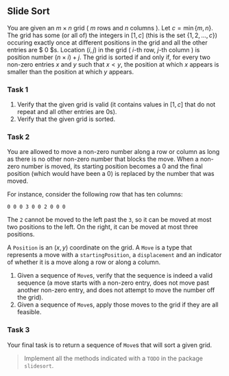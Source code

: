 ## Slide Sort

You are given an $m \times n$ grid ( $m$ rows and $n$ columns ). Let $c = \min \{m,n\}$. The grid has some (or all of) the integers in $[1, c]$ (this is the set $\{1, 2, \dots, c\}$) occuring exactly once at different positions in the grid and all the other entries are $ 0 $s. Location $(i, j)$ in the grid ( $i$-th row, $j$-th column ) is position number $(n \times i) + j$. The grid is sorted if and only if, for every two non-zero entries $x$ and $y$ such that $x < y$, the position at which $x$ appears is smaller than the position at which $y$ appears.

### Task 1

1. Verify that the given grid is valid (it contains values in $[1,c]$ that do not repeat and all other entries are $0$s).
2. Verify that the given grid is sorted.

### Task 2

You are allowed to move a non-zero number along a row or column as long as there is no other non-zero number that blocks the move. When a non-zero number is moved, its starting position becomes a $0$ and the final position (which would have been a $0$) is replaced by the number that was moved.

For instance, consider the following row that has ten columns:

```text
0 0 0 3 0 0 2 0 0 0
```

The `2` cannot be moved to the left past the `3`, so it can be moved at most two positions to the left. On the right, it can be moved at most three positions.

A `Position` is an $(x, y)$ coordinate on the grid. A `Move` is a type that represents a move with a `startingPosition`, a `displacement` and an indicator of whether it is a move along a row or along a column.

1. Given a sequence of `Move`s, verify that the sequence is indeed a valid sequence (a move starts with a non-zero entry, does not move past another non-zero entry, and does not attempt to move the number off the grid).
2. Given a sequence of `Move`s, apply those moves to the grid if they are all feasible.

### Task 3

Your final task is to return a sequence of `Move`s that will sort a given grid.

>   Implement all the methods indicated with a `TODO` in the package `slidesort`.
